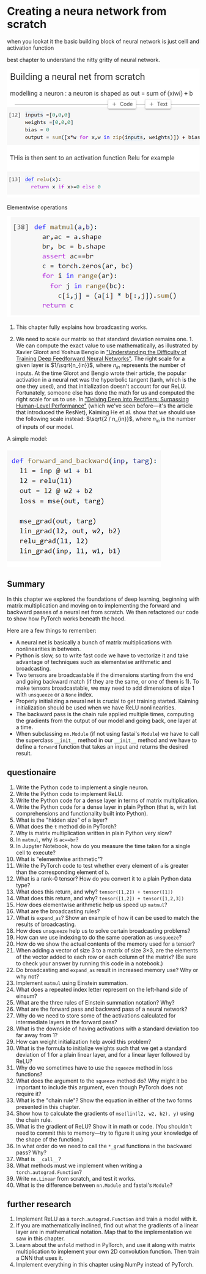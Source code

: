 # Creating a neura network from scratch

when you lookat it the basic building block of neural network is just celll and activation function

> [NEEDS REVISITING]:neckbeard:

best chapter to understand the nitty gritty of neural network.

![basic_nn](basic_nn.png)

Elementwise operations

![elementwise](elementwise.png)

1. This chapter fully explains how broadcasting works.

1. We need to scale our matrix so that standard deviation remains one. 1. We can compute the exact value to use mathematically, as illustrated by Xavier Glorot and Yoshua Bengio in ["Understanding the Difficulty of Training Deep Feedforward Neural Networks"](http://proceedings.mlr.press/v9/glorot10a/glorot10a.pdf). The right scale for a given layer is $1/\sqrt{n_{in}}$, where $n_{in}$ represents the number of inputs. At the time Glorot and Bengio wrote their article, the popular activation in a neural net was the hyperbolic tangent (tanh, which is the one they used), and that initialization doesn't account for our ReLU. Fortunately, someone else has done the math for us and computed the right scale for us to use. In ["Delving Deep into Rectifiers: Surpassing Human-Level Performance"](https://arxiv.org/abs/1502.01852) (which we've seen before—it's the article that introduced the ResNet), Kaiming He et al. show that we should use the following scale instead: $\sqrt{2 / n_{in}}$, where $n_{in}$ is the number of inputs of our model. 

A simple model:

![simple_model](simple_model.png)

## Summary

In this chapter we explored the foundations of deep learning, beginning with matrix multiplication and moving on to implementing the forward and backward passes of a neural net from scratch. We then refactored our code to show how PyTorch works beneath the hood.

Here are a few things to remember:

- A neural net is basically a bunch of matrix multiplications with nonlinearities in between.
- Python is slow, so to write fast code we have to vectorize it and take advantage of techniques such as elementwise arithmetic and broadcasting.
- Two tensors are broadcastable if the dimensions starting from the end and going backward match (if they are the same, or one of them is 1). To make tensors broadcastable, we may need to add dimensions of size 1 with `unsqueeze` or a `None` index.
- Properly initializing a neural net is crucial to get training started. Kaiming initialization should be used when we have ReLU nonlinearities.
- The backward pass is the chain rule applied multiple times, computing the gradients from the output of our model and going back, one layer at a time.
- When subclassing `nn.Module` (if not using fastai's `Module`) we have to call the superclass `__init__` method in our `__init__` method and we have to define a `forward` function that takes an input and returns the desired result.

## questionaire

1. Write the Python code to implement a single neuron.
1. Write the Python code to implement ReLU.
1. Write the Python code for a dense layer in terms of matrix multiplication.
1. Write the Python code for a dense layer in plain Python (that is, with list comprehensions and functionality built into Python).
1. What is the "hidden size" of a layer?
1. What does the `t` method do in PyTorch?
1. Why is matrix multiplication written in plain Python very slow?
1. In `matmul`, why is `ac==br`?
1. In Jupyter Notebook, how do you measure the time taken for a single cell to execute?
1. What is "elementwise arithmetic"?
1. Write the PyTorch code to test whether every element of `a` is greater than the corresponding element of `b`.
1. What is a rank-0 tensor? How do you convert it to a plain Python data type?
1. What does this return, and why? `tensor([1,2]) + tensor([1])`
1. What does this return, and why? `tensor([1,2]) + tensor([1,2,3])`
1. How does elementwise arithmetic help us speed up `matmul`?
1. What are the broadcasting rules?
1. What is `expand_as`? Show an example of how it can be used to match the results of broadcasting.
1. How does `unsqueeze` help us to solve certain broadcasting problems?
1. How can we use indexing to do the same operation as `unsqueeze`?
1. How do we show the actual contents of the memory used for a tensor?
1. When adding a vector of size 3 to a matrix of size 3×3, are the elements of the vector added to each row or each column of the matrix? (Be sure to check your answer by running this code in a notebook.)
1. Do broadcasting and `expand_as` result in increased memory use? Why or why not?
1. Implement `matmul` using Einstein summation.
1. What does a repeated index letter represent on the left-hand side of einsum?
1. What are the three rules of Einstein summation notation? Why?
1. What are the forward pass and backward pass of a neural network?
1. Why do we need to store some of the activations calculated for intermediate layers in the forward pass?
1. What is the downside of having activations with a standard deviation too far away from 1?
1. How can weight initialization help avoid this problem?
1. What is the formula to initialize weights such that we get a standard deviation of 1 for a plain linear layer, and for a linear layer followed by ReLU?
1. Why do we sometimes have to use the `squeeze` method in loss functions?
1. What does the argument to the `squeeze` method do? Why might it be important to include this argument, even though PyTorch does not require it?
1. What is the "chain rule"? Show the equation in either of the two forms presented in this chapter.
1. Show how to calculate the gradients of `mse(lin(l2, w2, b2), y)` using the chain rule.
1. What is the gradient of ReLU? Show it in math or code. (You shouldn't need to commit this to memory—try to figure it using your knowledge of the shape of the function.)
1. In what order do we need to call the `*_grad` functions in the backward pass? Why?
1. What is `__call__`?
1. What methods must we implement when writing a `torch.autograd.Function`?
1. Write `nn.Linear` from scratch, and test it works.
1. What is the difference between `nn.Module` and fastai's `Module`?

## further research

1. Implement ReLU as a `torch.autograd.Function` and train a model with it.
1. If you are mathematically inclined, find out what the gradients of a linear layer are in mathematical notation. Map that to the implementation we saw in this chapter.
1. Learn about the `unfold` method in PyTorch, and use it along with matrix multiplication to implement your own 2D convolution function. Then train a CNN that uses it.
1. Implement everything in this chapter using NumPy instead of PyTorch. 


